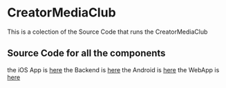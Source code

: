 # CreatorMediaClub
This is a colection of the Source Code that runs the CreatorMediaClub


## Source Code for all the components
the iOS App is [here](https://github.com/CaKellum/CreatorMediaClubs_iOS)
the Backend is [here](https://github.com/CaKellum/CreatorMediaClubs_BackEnd)
the Android is [here](https://github.com/CaKellum/CreatorMediaClubs_Android)
the WebApp is [here](https://github.com/CaKellum/CreatorMediaClubs_Web)
